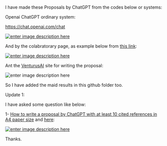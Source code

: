  I have made these Proposals by ChatGPT from the codes below or systems:

Openai ChatGPT ordinary system:

https://chat.openai.com/chat

[![enter image description here][1]][1]

And by the colabratorary page, as example below from [this link][2]:

[![enter image description here][3]][3]

Ant the [VenturusAI][4] site for writing the proposal:

![enter image description here][5]

So I have added the maid results in this github folder too.

Update 1:

I have asked some question like below:

1- [How to write a proposal by ChatGPT with at least 10 cited references in A4 paper size](https://stackoverflow.com/questions/75979481/how-to-write-a-proposal-by-chatgpt-with-at-least-10-cited-references-in-a4-paper) and [here](https://rentry.co/c97zq):

[![enter image description here][6]][6]

Thanks.

  [1]: https://i.stack.imgur.com/UsNSJ.jpg

  [2]: https://colab.research.google.com/gist/soheilpaper/3329c9eef261fcf3533c3f9b61f56d59/copy-of-01-chatgpt.ipynb#scrollTo=3ab83d58

  [3]: https://i.stack.imgur.com/PO4RJ.jpg

  [4]: https://venturusai.com/report/38jevr-write-proposal-in-academic-proposal-format-with-introduction

  [5]: https://i.stack.imgur.com/bkrqJ.jpg

  [6]: https://i.stack.imgur.com/v1UcD.jpg
